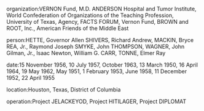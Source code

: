 organization:VERNON Fund, M.D. ANDERSON Hospital and Tumor Institute, World Confederation of Organizations of the Teaching Profession, University of Texas, Agency, FACTS FORUM, Vernon Fund, BROWN and ROOT, Inc., American Friends of the Middle East

person:HETTE, Governor Allen SHIVERS, Richard Andrew, MACKIN, Bryce REA, Jr., Raymond Joseph SMYKE, John THOMPSON, WAGNER, John Gilman, Jr., Isaac Newton, William G. CARR, TONNE, Elmer Ray

date:15 November 1956, 10 July 1957, October 1963, 13 March 1950, 16 April 1964, 19 May 1962, May 1951, 1 February 1953, June 1958, 11 December 1952, 22 April 1955

location:Houston, Texas, District of Columbia

operation:Project JELACKEYOD, Project HITILAGER, Project DIPLOMAT

